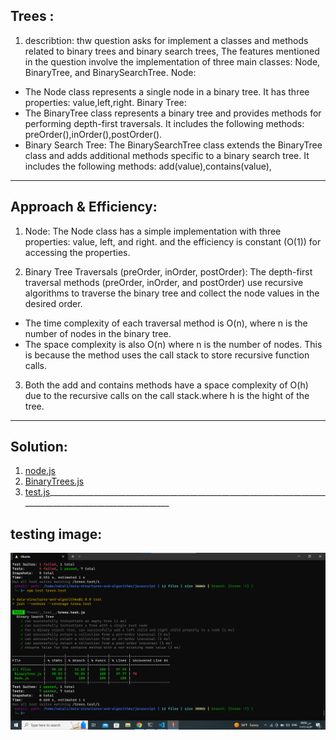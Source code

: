 ## Trees :

1. describtion: thw question asks for implement a classes and methods related to binary trees and binary search trees,
The features mentioned in the question involve the implementation of three main classes: Node, BinaryTree, and BinarySearchTree.
Node:
- The Node class represents a single node in a binary tree. It has three properties:
value,left,right.
Binary Tree:
- The BinaryTree class represents a binary tree and provides methods for performing depth-first traversals. It includes the following methods:
preOrder(),inOrder(),postOrder().
- Binary Search Tree:
The BinarySearchTree class extends the BinaryTree class and adds additional methods specific to a binary search tree. It includes the following methods:
add(value),contains(value),

___________________________________________________________________________________________________________
## Approach & Efficiency:
1. Node:
The Node class has a simple implementation with three properties: value, left, and right. and the efficiency is constant (O(1)) for accessing the properties.

2. Binary Tree Traversals (preOrder, inOrder, postOrder):
The depth-first traversal methods (preOrder, inOrder, and postOrder) use recursive algorithms to traverse the binary tree and collect the node values in the desired order.
- The time complexity of each traversal method is O(n), where n is the number of nodes in the binary tree. 
- The space complexity is also O(n) where n is the number of nodes. This is because the method uses the call stack to store recursive function calls.

3. Both the add and contains methods have a space complexity of O(h) due to the recursive calls on the call stack.where h is the hight of the tree.
_________________________________________________________________________________________________________
## Solution:
1. [node.js](../TreeCodes/Node.js)
2. [BinaryTrees.js](../TreeCodes/BinaryTree.js)
3. [test.js](../TreeCodes/__test__/trees.test.js)_________________________________________________________________________________________________________
## testing image:
![tests](./tests.png)

